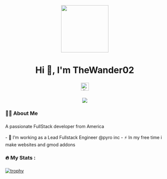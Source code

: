 <div align="center">
  <img height="150" src="https://i.imgur.com/lA1VB0E.png"  />
</div>

<h1 align="center">Hi 👋, I'm TheWander02</h1>

###

<div align="center">
  <a href="thewander02" target="_blank">
    <img src="https://img.shields.io/static/v1?message=Discord&logo=discord&label=&color=7289DA&logoColor=white&labelColor=&style=for-the-badge" height="25" alt="discord logo"  />
  </a>
</div>

###

<div align="center">
  <img src="https://visitor-badge.laobi.icu/badge?page_id=TheWander02.TheWander02&"  />
</div>

###

###

<h3 align="left">👩‍💻  About Me</h3>

###

<p align="left">A passionate FullStack developer from America<br><br>- 🔭 I’m working as a Lead Fullstack Engineer @pyro inc   - ⚡ In my free time i make websites and gmod addons</p>

###

<h3 align="left">🔥   My Stats :</h3>

###

[![trophy](https://github-profile-trophy.vercel.app/?username=thewander02&no-bg=true&no-frame=true&rank=-C,-B,-UNKNOWN)](https://github.com/ryo-ma/github-profile-trophy)

###
